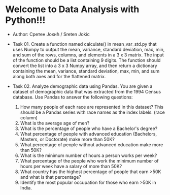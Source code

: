 # Welcome to Data Analysis with Python!!!

- Author: Сретен Јокић / Sreten Jokic

 - Task 01.
Create a function named calculate() in mean_var_std.py that uses Numpy to output the mean, variance, standard deviation, max, min, and sum of the rows, columns, and elements in a 3 x 3 matrix.
The input of the function should be a list containing 9 digits. The function should convert the list into a 3 x 3 Numpy array, and then return a dictionary containing the mean, variance, standard deviation, max, min, and sum along both axes and for the flattened matrix.

 - Task 02.
Analyze demographic data using Pandas. You are given a dataset of demographic data that was extracted from the 1994 Census database.
Use Pandas to answer the following questions:
   1. How many people of each race are represented in this dataset? This should be a Pandas series with race names as the index labels. (race column)
   2. What is the average age of men?
   3. What is the percentage of people who have a Bachelor's degree?
   4. What percentage of people with advanced education (Bachelors, Masters, or Doctorate) make more than 50K?
   5. What percentage of people without advanced education make more than 50K?
   6. What is the minimum number of hours a person works per week?
   7. What percentage of the people who work the minimum number of hours per week have a salary of more than 50K?
   8. What country has the highest percentage of people that earn >50K and what is that percentage?
   9. Identify the most popular occupation for those who earn >50K in India.
